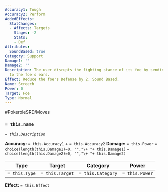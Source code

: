 ```yaml
---
Accuracy1: Tough
Accuracy2: Perform
AddedEffects:
  StatChanges:
  - Affects: Targets
    Stages: -2
    Stats:
    - Def
Attributes:
  SoundBased: true
Category: Support
Damage1: ''
Damage2: ''
Description: The user disrupts the fighting stance of its foe by sending a sharp sound
  to the foe's ears.
Effect: Reduce the foe's Defense by 2. Sound Based.
Name: Screech
Power: 0
Target: Foe
Type: Normal
---
```


#PokeroleSRD/Moves

### `= this.name`
*`= this.Description`*

**Accuracy:** `= this.Accuracy1` + `= this.Accuracy2`
**Damage:** `= this.Power` `= choice(length(this.Damage1)=0, "","\+ "+ this.Damage1)` `= choice(length(this.Damage2)=0, "","\+ "+ this.Damage2)`

| Type          | Target          | Category          | Power          |
| ------------- | --------------- | ----------------  | -------------- |
| `= this.Type` | `= this.Target` | `= this.Category` | `= this.Power` | 

**Effect:** `= this.Effect`